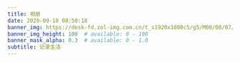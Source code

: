 ```yaml
---
title: 相册
date: 2020-09-18 08:50:18
banner_img: https://desk-fd.zol-img.com.cn/t_s1920x1080c5/g5/M00/08/07/ChMkJ1agQaqIUZvkAAih5qqDdYIAAHgzwGR7DwACKH-567.jpg
banner_img_height: 100  # available: 0 - 100
banner_mask_alpha: 0.3  # available: 0 - 1.0
subtitle: 记录生活
---
```

